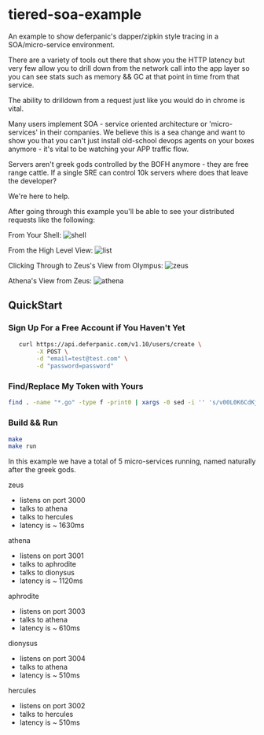 # tiered-soa-example
An example to show deferpanic's dapper/zipkin style tracing in a SOA/micro-service environment.

There are a variety of tools out there that show you the HTTP latency
but very few allow you to drill down from the network call into the
app layer so you can see stats such as memory && GC at that point in time from
that service.

The ability to drilldown from a request just like you would do in chrome
is vital.

Many users implement SOA - service oriented architecture or
'micro-services' in their companies. We believe this is a sea change and
want to show you that you can't just install old-school devops agents on
your boxes anymore - it's vital to be watching your APP traffic flow.

Servers aren't greek gods controlled by the BOFH anymore - they are free
range cattle. If a single SRE can control 10k servers where does that
leave the developer?

We're here to help.

After going through this example you'll be able to see your distributed
requests like the following:

From Your Shell:
![shell](https://cloud.githubusercontent.com/assets/22410/8173886/493bad0e-1389-11e5-9f5c-5fa461c225b6.png)

From the High Level View:
![list](https://cloud.githubusercontent.com/assets/22410/8173888/507ddb32-1389-11e5-8958-6e56097a0196.png)

Clicking Through to Zeus's View from Olympus:
![zeus](https://cloud.githubusercontent.com/assets/22410/8173887/4c1aba60-1389-11e5-8ff7-53a5102966b1.png)

Athena's View from Zeus:
![athena](https://cloud.githubusercontent.com/assets/22410/8173889/55057cc8-1389-11e5-98b9-0d57fee72ac3.png)

## QuickStart

### Sign Up For a Free Account if You Haven't Yet
```bash
   curl https://api.deferpanic.com/v1.10/users/create \
        -X POST \
        -d "email=test@test.com" \
        -d "password=password"
```


### Find/Replace My Token with Yours
```bash
find . -name "*.go" -type f -print0 | xargs -0 sed -i '' 's/v00L0K6CdKjE4QwX5DL1iiODxovAHUfo/mytoken/g'
```

### Build && Run
```bash
make
make run
```

In this example we have a total of 5 micro-services running, named
naturally after the greek gods.

zeus
  - listens on port 3000
  - talks to athena
  - talks to hercules
  - latency is ~ 1630ms
 
athena
  - listens on port 3001
  - talks to aphrodite
  - talks to dionysus
  - latency is ~ 1120ms

aphrodite
  - listens on port 3003
  - talks to athena
  - latency is ~ 610ms

dionysus
  - listens on port 3004
  - talks to athena
  - latency is ~ 510ms

hercules
  - listens on port 3002
  - talks to hercules
  - latency is ~ 510ms
